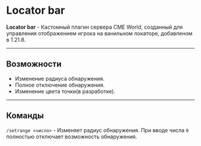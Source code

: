 # Locator bar

**Locator bar** - Кастомный плагин сервера CME World, созданный для управления отображением игрока на ванильном локаторе, добавленом в 1.21.8.

---

## Возможности
- Изменение радиуса обнаружения.
- Полное отключение обнаружения.
- Изменение цвета точки(в разработке).

---

## Команды
`/setrange <число>` - Изменяет радиус обнаружения. При вводе числа `0` полностью отключает возможность обнаружения.

